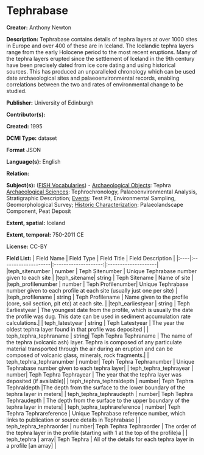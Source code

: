 ﻿# Tephrabase
**Creator:** Anthony Newton

**Description:** Tephrabase contains details of tephra layers at over 1000 sites in Europe and over 400 of these are in Iceland. The Icelandic tephra layers range from the early Holocene period to the most recent eruptions. Many of the tephra layers erupted since the settlement of Iceland in the 9th century have been precisely dated from ice core dating and using historical sources. This has produced an unparalleled chronology which can be used date archaeological sites and palaeoenvironmental records, enabling correlations between the two and rates of environmental change to be studied.

**Publisher:** University of Edinburgh

**Contributor(s):** 

**Created:** 1995

**DCMI Type:** dataset

**Format** JSON

**Language(s):** English

**Relation:** 

**Subject(s):** ([FISH Vocabularies](http://www.heritage-standards.org.uk/fish-vocabularies/)) - 
[Archaeological Objects](http://www.heritage-standards.org.uk/wp-content/uploads/2020/02/ObjType_class.pdf): Tephra
[Archaeological Sciences](http://www.heritage-standards.org.uk/wp-content/uploads/2020/02/ArchSci_class.pdf): Tephrochronology, Palaeoenvironmental Analysis, Stratigraphic Description;
[Events](http://www.heritage-standards.org.uk/wp-content/uploads/2020/02/Event_class.pdf):  Test Pit, Environmental Sampling, Geomorphological Survey;
[Historic Characterization](http://www.heritage-standards.org.uk/wp-content/uploads/2020/02/HistoricCharacter_class.pdf): Palaeolandscape Component, Peat Deposit

**Extent, spatial:** Iceland

**Extent, temporal:** 750-2011 CE

**License:** CC-BY

**Field List:**
| Field Name	| Field Type	| Field Title	| Field Description	|
|:----|:--------------------|:--------------------:|:--------------------|
|teph_sitenumber | number | Teph Sitenumber | Unique Tephrabase number given to each site |
|teph_sitename| string | Teph Sitename | Name of site |
|teph_profilenumber | number | Teph Profilenumber| Unique Tephrabase number given to each profile at each site (usually just one per site) |
|teph_profilename | string | Teph Profilename | Name given to the profile (core, soil section, pit etc) at each site. |
|teph_earliestyear | string | Teph Earliestyear | The youngest date from the profile, which is usually the date the profile was dug. This date can be used in sediment accumulation rate calculations.|
| teph_latestyear | string | Teph Latestyear | The year the oldest tephra layer found in that profile was deposited |
| teph_tephra_tephraname | string| Teph Tephra Tephraname | The name of the tephra (volcanic ash) layer. Tephra is composed of any particulate material transported through the air during an eruption and can be composed of volcanic glass, minerals, rock fragments.|
| teph_tephra_tephranumber | number| Teph Tephra Tephranumber | Unique Tephrabase number given to each tephra layer|
| teph_tephra_tephrayear | number| Teph Tephra Tephrayear | The year that the tephra layer was deposited (if available)|
| teph_tephra_tephraldepth | number| Teph Tephra Tephraldepth |The depth from the surface to the lower boundary of the tephra layer in meters|
| teph_tephra_tephraudepth | number| Teph Tephra Tephraudepth | The depth from the surface to the upper boundary of the tephra layer in meters|
| teph_tephra_tephrareference | number| Teph Tephra Tephrareference | Unique Tephrabase reference number, which links to publication or source details in Tephrabase |
| teph_tephra_tephraorder | number| Teph Tephra Tephraorder | The order of the tephra layer in the profile (starting with 1 at the top of the profile)a |
| teph_tephra | array| Teph Tephra | All of the details for each tephra layer in a profile [an array] |



